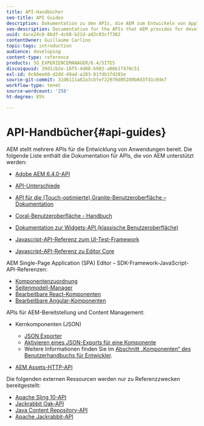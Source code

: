 ```yaml
---
title: API-Handbücher
seo-title: API Guides
description: Dokumentation zu den APIs, die AEM zum Entwickeln von Applikationen bereitstellt
seo-description: Documentation for the APIs that AEM provides for developing applications
uuid: 4ace24c8-8bdf-4c68-b21d-ad2c03cf7362
contentOwner: Guillaume Carlino
topic-tags: introduction
audience: developing
content-type: reference
products: SG_EXPERIENCEMANAGER/6.4/SITES
discoiquuid: 39d1cb2e-18f5-4d08-b983-a06b1f470c51
exl-id: 0c80ee60-d2dd-49ad-a283-81fdb1fd201e
source-git-commit: 31d6111a82a3cbfef22970d05280b0d3fd1c0de7
workflow-type: tm+mt
source-wordcount: '258'
ht-degree: 85%

---
```


# API-Handbücher{#api-guides}

AEM stellt mehrere APIs für die Entwicklung von Anwendungen bereit. Die folgende Liste enthält die Dokumentation für APIs, die von AEM unterstützt werden:

* [Adobe AEM 6.4.0-API](https://helpx.adobe.com/experience-manager/6-4/sites/developing/using/reference-materials/javadoc/index.html)

* [API-Unterschiede](https://helpx.adobe.com/experience-manager/6-4/sites/developing/using/reference-materials/diff-previous/changes.html)

* [API für die (Touch-optimierte) Granite-Benutzeroberfläche – Dokumentation](https://helpx.adobe.com/de/experience-manager/6-4/sites/developing/using/reference-materials/granite-ui/api/index.html)

* [Coral-Benutzeroberfläche - Handbuch](https://helpx.adobe.com/de/experience-manager/6-4/sites/developing/using/reference-materials/coral-ui/coralui3/index.html)

* [Dokumentation zur Widgets-API (klassische Benutzeroberfläche)](https://helpx.adobe.com/de/experience-manager/6-4/sites/developing/using/reference-materials/widgets-api/index.html)

* [Javascript-API-Referenz zum UI-Test-Framework](https://helpx.adobe.com/experience-manager/6-4/sites/developing/using/reference-materials/test-api/index.html)

* [Javascript-API-Referenz zu Editor Core](https://helpx.adobe.com/de/experience-manager/6-4/sites/developing/using/reference-materials/jsdoc/ui-touch/editor-core/index.html)

AEM Single-Page Application (SPA) Editor – SDK-Framework-JavaScript-API-Referenzen:

* [Komponentenzuordnung](https://www.npmjs.com/package/@adobe/aem-spa-component-mapping)
* [Seitenmodell-Manager](https://www.npmjs.com/package/@adobe/aem-spa-page-model-manager)
* [Bearbeitbare React-Komponenten](https://www.npmjs.com/package/@adobe/aem-react-editable-components)
* [Bearbeitbare Angular-Komponenten](https://www.npmjs.com/package/@adobe/aem-angular-editable-components)

APIs für AEM-Bereitstellung und Content Management:

* Kernkomponenten (JSON)

   * [JSON Exporter](/help/sites-developing/json-exporter.md)
   * [Aktivieren eines JSON-Exports für eine Komponente](/help/sites-developing/json-exporter-components.md)
   * Weitere Informationen finden Sie im [Abschnitt „Komponenten“ des Benutzerhandbuchs für Entwickler](https://helpx.adobe.com/experience-manager/6-4/sites/developing/user-guide.html?topic=/experience-manager/6-4/sites/developing/morehelp/components.ug.js).

* [AEM Assets-HTTP-API](/help/assets/mac-api-assets.md)

Die folgenden externen Ressourcen werden nur zu Referenzzwecken bereitgestellt:

* [Apache Sling 10-API](https://sling.apache.org/apidocs/sling10/)
* [Jackrabbit Oak-API](https://jackrabbit.apache.org/oak/docs/oak_api/overview.html)
* [Java Content Repository-API](https://www.adobe.io/experience-manager/reference-materials/spec/javax.jcr/javadocs/jcr-2.0/index.html)
* [Apache Jackrabbit-API](https://jackrabbit.apache.org/api)
